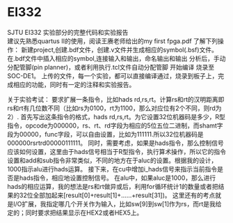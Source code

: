 # EI332
SJTU EI332 实验部分的完整代码和实验报告  
建议先熟悉quartus II的使用，阅读王赓老师给出的my first fpga.pdf
了解下列操作：
新建project,创建.bdf文件，创建.v文件并生成相应的symbol(.bsf)文件。
在.bdf文件中插入相应的symbol,连接输入和输出，命名输出和输出
分析后，手动分配管脚(pin planner)，或者利用执行.tcl文件自动分配管脚
开始编译
烧录至SOC-DE1。
上传的文件，每一个实验，都可以直接编译通过，烧录到板子上，完成相应的功能，同时有一定的注释和实验报告。

关于实验考试：
要求扩展一条指令，比如hads rd,rs,rt。计算rs和rt的汉明距离即rs和rt有几位数不同（比如rs为0100，rt为1100，那么对应位有2个不同，则rd为2）.
首先写出这条指令的格式，hads rd,rs,rt。为它设置32位机器码是多少，R型指令，opcode为000000，rs、rt、rd字段为相应的5位五位二进制，而shamt字段为00000，func字段，可以自由设置，比如为111111.所以32位机器码是000000rsrtrd00000111111。
同时，需要考虑，如果是hads指令，那么控制信号应该如何设置，这里由于hads信号相当于R型指令，执行算术操作，所以它的指令设置和add和sub指令非常类似，不同的地方在于aluc的设置。根据我的设计，1000指示alu进行hads运算。
接下来，在cu中增加i_hads信号来指示当前指令是否是hads指令，相应地设置控制信号。
在alu中，如果aluc是1000，那么进行hads的相应运算，我的想法是rs和rt做异或后，利用for循环统计1的数量或者把结果的32位全部加起来[result[0]+result[1]+……+result[31])。
这里还有的考点就是I/O扩展，我指定哪几个开关作为输入，比如sw[9]到sw[1]作为rs，而rt是我给定的；同时要求把结果显示在HEX2或者HEX5上。
